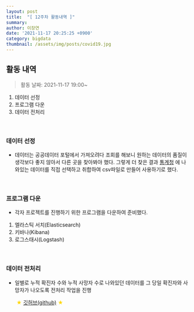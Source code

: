```yaml
---
layout: post
title:  "[ 12주차 활동내역 ]"
summary:
author: 이장연
date: '2021-11-17 20:25:25 +0900'
category: bigdata
thumbnail: /assets/img/posts/covid19.jpg
---
```

## **활동 내역**

> 활동 날짜: 2021-11-17 19:00~

1. 데이터 선정
2. 프로그램 다운
3. 데이터 전처리

　

### **데이터 선정**

 - 데이터는 공공데이터 포털에서 가져오려다 조회를 해보니 원하는 데이터의 품질이 생각보다 좋지 않아서 다른 곳을 찾아봐야 했다. 
 그렇게 더 찾은 결과 [통계청](https://kosis.kr/statHtml/statHtml.do?mode=noLogo&orgId=101&tblId=DT_COVID19_004) 에 나와있는
 데이터를 직접 선택하고 취합하여 csv파일로 만들어 사용하기로 했다.

　

### **프로그램 다운**

* 각자 프로젝트를 진행하기 위한 프로그램을 다운하여 준비했다.

1. 엘라스틱 서치(Elasticsearch)
2. 키바나(Kibana)
3. 로그스태시(Logstash)

　

### **데이터 전처리**

- 일별로 누적 확진자 수와 누적 사망자 수로 나와있던 데이터를 그 당일 확진자와 사망자가 나오도록 전처리 작업을 진행

　　<span style="color:GOLD">★ [깃허브(github)](https://github.com/ljy3501/finaltest) ★</span>